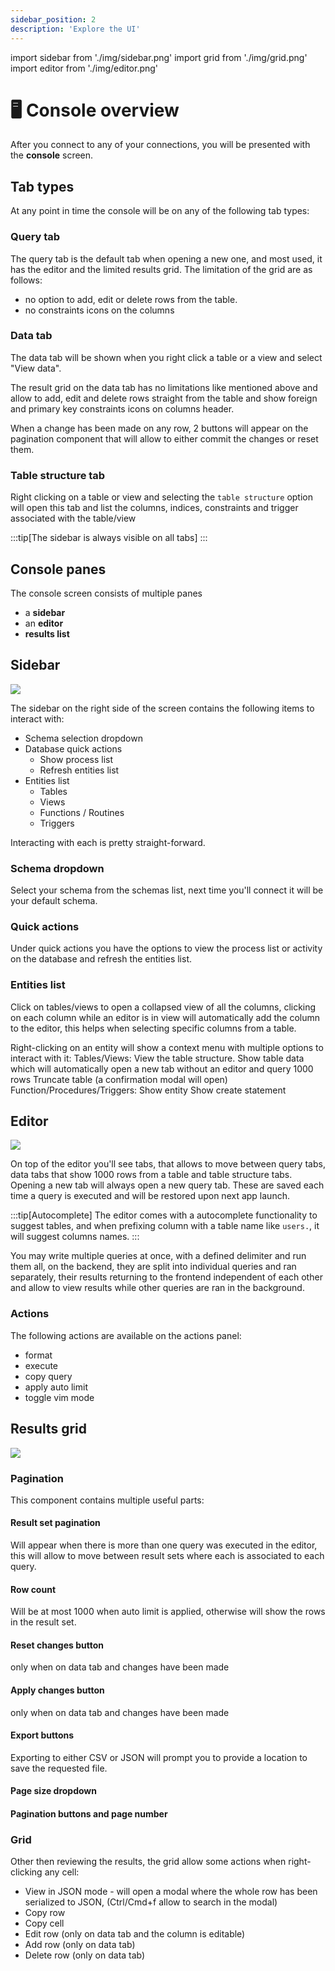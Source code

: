 ```yaml
---
sidebar_position: 2
description: 'Explore the UI'
---
```

import sidebar from './img/sidebar.png'
import grid from './img/grid.png'
import editor from './img/editor.png'

# 🖥️ Console overview

After you connect to any of your connections, you will be presented with the **console** screen.

## Tab types

At any point in time the console will be on any of the following tab types:

### Query tab

The query tab is the default tab when opening a new one, and most used, it has the editor and the limited results grid.
The limitation of the grid are as follows:

- no option to add, edit or delete rows from the table.
- no constraints icons on the columns

### Data tab

The data tab will be shown when you right click a table or a view and select "View data".

The result grid on the data tab has no limitations like mentioned above and allow to add, edit and delete rows straight from the table and show foreign and primary key constraints icons on columns header.

When a change has been made on any row, 2 buttons will appear on the pagination component that will allow to either commit the changes or reset them.

### Table structure tab

Right clicking on a table or view and selecting the `table structure` option will open this tab and list the columns, indices, constraints and trigger associated with the table/view

:::tip[The sidebar is always visible on all tabs]
:::

## Console panes

The console screen consists of multiple panes

- a **sidebar**
- an **editor**
- **results list**

## Sidebar

<img src={sidebar} width={250} />

The sidebar on the right side of the screen contains the following items to interact with:

- Schema selection dropdown
- Database quick actions
  - Show process list
  - Refresh entities list
- Entities list
  - Tables
  - Views
  - Functions / Routines
  - Triggers

Interacting with each is pretty straight-forward.

### Schema dropdown

Select your schema from the schemas list, next time you'll connect it will be your default schema.

### Quick actions

Under quick actions you have the options to view the process list or activity on the database and refresh the entities list.

### Entities list

Click on tables/views to open a collapsed view of all the columns, clicking on each column while an editor is in view will automatically add the column to the editor, this helps when selecting specific columns from a table.

Right-clicking on an entity will show a context menu with multiple options to interact with it:
    Tables/Views:
       View the table structure.
       Show table data which will automatically open a new tab without an editor and query 1000 rows
       Truncate table (a confirmation modal will open)
    Function/Procedures/Triggers:
       Show entity
       Show create statement

## Editor

<img src={editor} width={500} />

On top of the editor you'll see tabs, that allows to move between query tabs, data tabs that show 1000 rows from a table and table structure tabs.
Opening a new tab will always open a new query tab. These are saved each time a query is executed and will be restored upon next app launch.

:::tip[Autocomplete]
The editor comes with a autocomplete functionality to suggest tables, and when prefixing column with a table name like `users.`, it will suggest columns names.
:::

You may write multiple queries at once, with a defined delimiter and run them all, on the backend, they are split into individual queries and ran separately, their results returning to the frontend independent of each other and allow to view results while other queries are ran in the background.

### Actions

The following actions are available on the actions panel:

- format
- execute
- copy query
- apply auto limit
- toggle vim mode

## Results grid

<img src={grid} width={800} />

### Pagination

This component contains multiple useful parts:

#### Result set pagination

Will appear when there is more than one query was executed in the editor, this will allow to move between result sets where each is associated to each query.

#### Row count

Will be at most 1000 when auto limit is applied, otherwise will show the rows in the result set.

#### Reset changes button

only when on data tab and changes have been made

#### Apply changes button 

only when on data tab and changes have been made

#### Export buttons

Exporting to either CSV or JSON will prompt you to provide a location to save the requested file.

#### Page size dropdown

#### Pagination buttons and page number

### Grid

Other then reviewing the results, the grid allow some actions when right-clicking any cell:

- View in JSON mode - will open a modal where the whole row has been serialized to JSON, (Ctrl/Cmd+f allow to search in the modal)
- Copy row
- Copy cell
- Edit row (only on data tab and the column is editable)
- Add row (only on data tab)
- Delete row (only on data tab)
